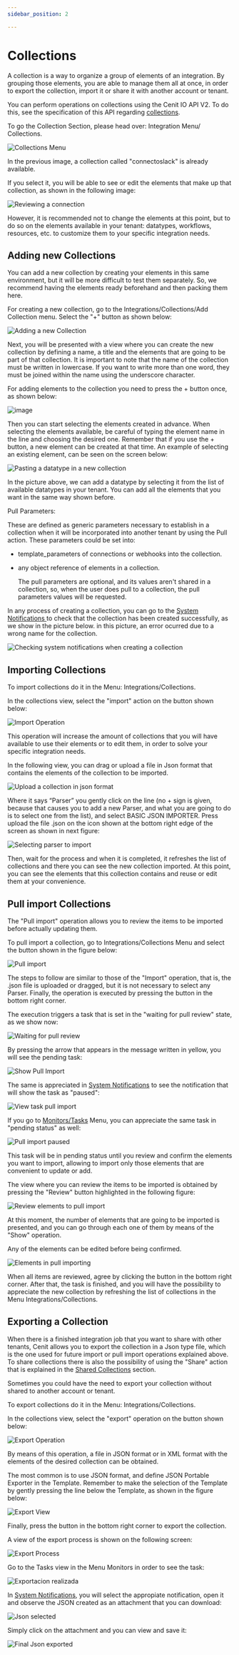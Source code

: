 ```yaml
---
sidebar_position: 2

---
```


# Collections

A collection is a way to organize a group of elements of an integration. By grouping those elements, you are able to manage them all at once, in order to export the collection, import it or share it with another account or tenant.

You can perform operations on collections using the Cenit IO API V2. To do this, see the specification of this API regarding [collections](https://cenit-io.github.io/api-v2-specs/#tag/Collections).

To go the Collection Section, please head over: Integration Menu/ Collections.

![Collections Menu](https://user-images.githubusercontent.com/99367633/159567476-f56cdd59-9b6f-49af-b5fc-586a6d602381.png)

In the previous image, a collection called "connectoslack" is already available.

If you select it, you will be able to see or edit the elements that make up that collection, as shown in the following image:

![Reviewing a connection](https://user-images.githubusercontent.com/99367633/159568976-11ce28b2-8012-45bc-80b6-759843902212.png)

However, it is recommended not to change the elements at this point, but to do so on the elements available in your tenant: datatypes, workflows, resources, etc. to customize them to your specific integration needs.

## Adding new Collections

You can add a new collection by creating your elements in this same environment, but it will be more difficult to test them separately. So, we recommend having the elements ready beforehand and then packing them here.

For creating a new collection, go to the Integrations/Collections/Add Collection menu. Select the "+" button as shown below:

![Adding a new Collection](https://user-images.githubusercontent.com/99367633/159572522-38170c7c-a4f6-4a9c-aabb-9a53b887a31a.png)

Next, you will be presented with a view where you can create the new collection by defining a name, a title and the elements that are going to be part of that collection.
It is important to note that the name of the collection must be written in lowercase. If you want to write more than one word, they must be joined within the name using the underscore character.

For adding elements to the collection you need to press the + button once, as shown below:

![image](https://user-images.githubusercontent.com/54523080/159968422-7016f452-2c8c-4ce1-8689-eacd8a237a2e.png)

Then you can start selecting the elements created in advance. When selecting the elements  available, be careful of typing the element name in the line and choosing the desired one. Remember that if you use the + button, a new element can be created  at that time. An example of selecting an existing element, can be seen on the screen below:

![Pasting a datatype in a new collection](https://user-images.githubusercontent.com/99367633/159576230-d64b3dc0-e2ae-4fc7-9f64-faf84cdd3856.png)

In the picture above, we can add a datatype by selecting it from the list of available datatypes in your tenant.  You can add all the elements that you want in the same way shown before. 

Pull Parameters:

These are defined as generic parameters necessary to establish in a collection when it will be incorporated into another tenant by using the Pull action. 
These parameters could be set into:

- template_parameters of connections or webhooks into the collection.

- any object reference of elements in a collection.
  
  The pull parameters are optional, and its values aren't shared in a collection, so, when the user does pull to a collection, the pull parameters values will be requested.

In any process of creating a collection, you can go to the [System Notifications ](monitors/system_notifications.md)to check that the collection has been created successfully, as we show in the picture below. in this picture, an error ocurred due to a wrong name for the collection. 

![Checking system notifications when creating a collection](https://user-images.githubusercontent.com/99367633/159578267-c4fafec4-be49-4f07-b543-05732ce4780b.png)

## Importing Collections

To import collections do it in the Menu: Integrations/Collections.

In the collections view, select the "import" action on the button shown below:

![Import Operation](https://user-images.githubusercontent.com/99367633/159703223-dc53acb3-272d-4b5d-8649-3f5f7720196b.png)

This operation will increase the amount of collections that you will have available to use their elements or to edit them, in order to solve your specific integration needs.

In the following view, you can drag or upload a file in Json format that contains the elements of the collection to be imported.

![Upload a collection in json format](https://user-images.githubusercontent.com/99367633/159741412-890e0801-47f2-481d-ae40-fdd2d0f7f510.png)

Where it says “Parser” you gently click on the line (no + sign is given, because that causes you to add a new Parser, and what you are going to do is to select one from the list), and select BASIC JSON IMPORTER. Press upload the file .json on the icon shown at the bottom right edge of the screen as shown in next figure:

![Selecting parser to import](https://user-images.githubusercontent.com/99367633/159742908-63a6234d-4f1b-4d90-8f32-d2655c027a03.png)

Then, wait for the process and when it is completed, it refreshes the list of collections and there you can see the new collection imported. At this point, you can see the elements that this collection contains and reuse or edit them at your convenience.

## Pull import Collections

The "Pull import" operation allows you to review the items to be imported before actually updating them.

To pull import a collection, go to Integrations/Collections Menu and select the button shown in the figure below:

![Pull import](https://user-images.githubusercontent.com/99367633/159800118-0c694928-7521-4b45-939f-74e7bdb296c8.png)

The steps to follow are similar to those of the "Import" operation, that is, the .json file is uploaded or dragged, but it is not necessary to select any Parser.
Finally, the operation is executed by pressing the button in the bottom right corner.

The execution triggers a task that is set in the "waiting for pull review" state, as we show now:

![Waiting for pull review](https://user-images.githubusercontent.com/99367633/159801737-b5af802e-8cd6-46ba-a052-0a500261a802.png)

By pressing the arrow that appears in the message written in yellow, you will see the pending task:

![Show Pull Import](https://user-images.githubusercontent.com/99367633/159802965-7dc4a1d1-022c-49e4-a756-3cab0c6b4e87.png)

The same is appreciated in [System Notifications](monitors/system_notifications.md) to see the notification that will show the task as "paused":

![View task pull import](https://user-images.githubusercontent.com/99367633/159803452-5be620af-1a53-4f84-8ec7-9b4212a42053.png)

If you go to [Monitors/Tasks](monitors/tasks.md) Menu, you can appreciate the same task in "pending status" as well:

![Pull import paused](https://user-images.githubusercontent.com/99367633/159805185-32f9013c-95e9-43d0-811d-a9b347786216.png)

This task will be in pending status until you review and confirm the elements you want to import, allowing to import only those elements that are convenient to update or add.

The view where you can review the items to be imported is obtained by pressing the "Review" button highlighted in the following figure:

![Review elements to pull import](https://user-images.githubusercontent.com/99367633/159807794-7a39a45f-9c4e-4c1c-8e3f-04f947337ae9.png)

At this moment, the number of elements that are going to be imported is presented, and you can go through each one of them by means of the "Show" operation.

Any of the elements can be edited before being confirmed.

![Elements in pull importing](https://user-images.githubusercontent.com/99367633/159808094-f3b2d32a-7b5a-4c5c-90b2-21e090ad600e.png)

When all items are reviewed, agree by clicking the button in the bottom right corner. After that, the task is finished, and you will have the possibility to appreciate the new collection by refreshing the list of collections in the Menu Integrations/Collections.

## Exporting a Collection

When there is a finished integration job that you want to share with other tenants, Cenit allows you to export the collection in a Json type file, which is the one used for future import or pull import operations explained above.
To share collections there is also the possibility of using the "Share" action that is explained in the [Shared Collections](integrations/shared_collections.md) section.

Sometimes you could have the need to export your collection without shared to another account or tenant.

To export collections do it in the Menu: Integrations/Collections.

In the collections view, select the "export" operation on the button shown below:

![Export Operation](https://user-images.githubusercontent.com/99367633/159811211-8247b1f4-e6bc-42f8-9109-f5f475731c79.png)

By means of this operation, a file in JSON format or in XML format with the elements of the desired collection can be obtained. 

The most common is to use JSON format, and define JSON Portable Exporter in the Template. Remember to make the selection of the Template by gently pressing the line below the Template, as shown in the figure below:

![Export View](https://user-images.githubusercontent.com/99367633/159812277-44b99de5-b450-424b-9041-8445c26233db.png)

Finally, press the button in the bottom right corner to export the collection. 

A view of the export process is shown on the following screen:

![Export Process](https://user-images.githubusercontent.com/99367633/159812601-76af450a-f0fd-4b21-86e9-23f6d89db344.png)

Go to the Tasks view in the Menu Monitors in order to see the task:

![Exportacion realizada](https://user-images.githubusercontent.com/99367633/159814456-486c4821-f589-4ac5-b5fd-9f1f20ec42fe.png)

In [System Notifications](monitors/system_notifications.md), you will select the appropiate notification, open it and observe the JSON created as an attachment that you can download:

![Json selected](https://user-images.githubusercontent.com/99367633/159815092-10ee95fe-7d2a-4915-8d36-78ea3063cb23.png)

Simply click on the attachment and you can view and save it:

![Final Json exported](https://user-images.githubusercontent.com/99367633/159815465-97f6681a-5db6-4283-91c5-88ae64abfd14.png)

